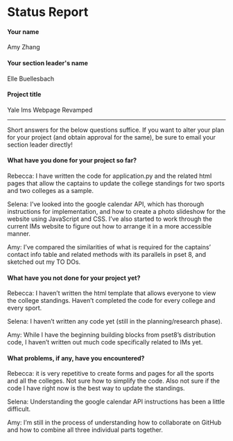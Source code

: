 # Status Report

#### Your name

Amy Zhang

#### Your section leader's name

Elle Buellesbach

#### Project title

Yale Ims Webpage Revamped

***

Short answers for the below questions suffice. If you want to alter your plan for your project (and obtain approval for the same), be sure to email your section leader directly!

#### What have you done for your project so far?

Rebecca: I have written the code for application.py and the related html pages that allow the captains to update the college standings for two sports and two colleges as a sample.

Selena: I’ve looked into the google calendar API, which has thorough instructions for implementation, and how to create a photo slideshow for the website using JavaScript and CSS. I’ve also started to work through the current IMs website to figure out how to arrange it in a more accessible manner.

Amy: I’ve compared the similarities of what is required for the captains’ contact info table and related methods with its parallels in pset 8, and sketched out my TO DOs.


#### What have you not done for your project yet?

Rebecca: I haven’t written the html template that allows everyone to view the college standings. Haven’t completed the code for every college and every sport.

Selena: I haven’t written any code yet (still in the planning/research phase).

Amy: While I have the beginning building blocks from pset8’s distribution code, I haven’t written out much code specifically related to IMs yet.


#### What problems, if any, have you encountered?

Rebecca: it is very repetitive to create forms and pages for all the sports and all the colleges. Not sure how to simplify the code. Also not sure if the code I have right now is the best way to update the standings.

Selena: Understanding the google calendar API instructions has been a little difficult.

Amy: I’m still in the process of understanding how to collaborate on GitHub and how to combine all three individual parts together.

